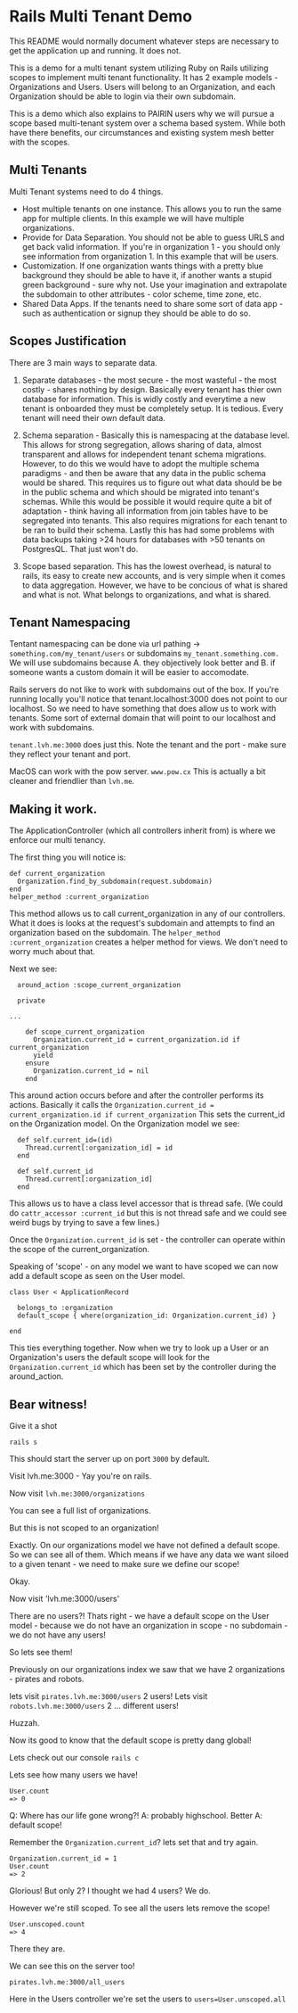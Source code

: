 # Rails Multi Tenant Demo

This README would normally document whatever steps are necessary to get the
application up and running. It does not.

This is a demo for a multi tenant system utilizing Ruby on Rails utilizing scopes to implement multi tenant functionality. It has 2 example models - Organizations and Users.  Users will belong to an Organization, and each Organization should be able to login via their own subdomain.

This is a demo which also explains to PAIRIN users why we will pursue a scope based multi-tenant system over a schema based system.  While both have there benefits, our circumstances and existing system mesh better with the scopes.

## Multi Tenants

Multi Tenant systems need to do 4 things.

* Host multiple tenants on one instance.  This allows you to run the same app for multiple clients.  In this example we will have multiple organizations.
* Provide for Data Separation.  You should not be able to guess URLS and get back valid information.  If you're in organization 1 - you should only see information from organization 1. In this example that will be users.
* Customization.  If one organization wants things with a pretty blue background they should be able to have it, if another wants a stupid green background - sure why not. Use your imagination and extrapolate the subdomain to other attributes - color scheme, time zone, etc.
* Shared Data Apps.  If the tenants need to share some sort of data app - such as authentication or signup they should be able to do so.

## Scopes Justification

There are 3 main ways to separate data.

1) Separate databases - the most secure - the most wasteful - the most costly - shares nothing by design.  Basically every tenant has thier own database for information.  This is widly costly and everytime a new tenant is onboarded they must be completely setup.  It is tedious.  Every tenant will need their own default data.

2) Schema separation - Basically this is namespacing at the database level.  This allows for strong segregation, allows sharing of data, almost transparent and allows for independent tenant schema migrations.  However, to do this we would have to adopt the multiple schema paradigms - and then be aware that any data in the public schema would be shared.  This requires us to figure out what data should be be in the public schema and which should be migrated into tenant's schemas.  While this would be possible it would require quite a bit of adaptation - think having all information from join tables have to be segregated into tenants.  This also requires migrations for each tenant to be ran to build their schema.  Lastly this has had some problems with data backups taking >24 hours for databases with >50 tenants on PostgresQL.  That just won't do.

3) Scope based separation.  This has the lowest overhead, is natural to rails, its easy to create new accounts, and is very simple when it comes to data aggregation.  However, we have to be concious of what is shared and what is not.  What belongs to organizations, and what is shared. 

## Tenant Namespacing

Tentant namespacing can be done via url pathing -> `something.com/my_tenant/users` or subdomains `my_tenant.something.com.`  We will use subdomains because A. they objectively look better and B. if someone wants a custom domain it will be easier to accomodate.

Rails servers do not like to work with subdomains out of the box.  If you're running locally you'll notice that tenant.localhost:3000 does not point to our localhost.  So we need to have something that does allow us to work with tenants.  Some sort of external domain that will point to our localhost and work with subdomains.

`tenant.lvh.me:3000` does just this.  Note the tenant and the port - make sure they reflect your tenant and port.

MacOS can work with the pow server. `www.pow.cx` This is actually a bit cleaner and friendlier than `lvh.me`.

## Making it work.

The ApplicationController (which all controllers inherit from) is where we enforce our multi tenancy.

The first thing you will notice is:

```
def current_organization
  Organization.find_by_subdomain(request.subdomain)
end
helper_method :current_organization
```

This method allows us to call current_organization in any of our controllers.  What it does is looks at the request's subdomain and attempts to find an organization based on the subdomain.
The `helper_method :current_organization` creates a helper method for views.  We don't need to worry much about that.

Next we see:
```
  around_action :scope_current_organization

  private 

...

    def scope_current_organization
      Organization.current_id = current_organization.id if current_organization
      yield
    ensure
      Organization.current_id = nil
    end
```

This around action occurs before and after the controller performs its actions.  Basically it calls the `Organization.current_id = current_organization.id if current_organization`  This sets the current_id on the Organization model.  On the Organization model we see:

```
  def self.current_id=(id)
    Thread.current[:organization_id] = id
  end

  def self.current_id
    Thread.current[:organization_id]
  end
```

This allows us to have a class level accessor that is thread safe.  (We could do `cattr_accessor :current_id` but this is not thread safe and we could see weird bugs by trying to save a few lines.)

Once the `Organization.current_id` is set - the controller can operate within the scope of the current_organization.

Speaking of 'scope' - on any model we want to have scoped we can now add a default scope as seen on the User model.

```
class User < ApplicationRecord

  belongs_to :organization
  default_scope { where(organization_id: Organization.current_id) }

end
```

This ties everything together.  Now when we try to look up a User or an Organization's users the default scope will look for the `Organization.current_id` which has been set by the controller during the around_action.

## Bear witness!

Give it a shot

`rails s`

This should start the server up on port `3000` by default.

Visit lvh.me:3000 - Yay you're on rails.

Now visit `lvh.me:3000/organizations`

You can see a full list of organizations.  

But this is not scoped to an organization!

Exactly.  On our organizations model we have not defined a default scope.  So we can see all of them.  Which means if we have any data we want siloed to a given tenant - we need to make sure we define our scope!

Okay.

Now visit 'lvh.me:3000/users'

There are no users?!  Thats right - we have a default scope on the User model - because we do not have an organization in scope - no subdomain - we do not have any users!

So lets see them!

Previously on our organizations index we saw that we have 2 organizations - pirates and robots.

lets visit `pirates.lvh.me:3000/users` 2 users!
Lets visit `robots.lvh.me:3000/users` 2 ... different users!

Huzzah.

Now its good to know that the default scope is pretty dang global!

Lets check out our console `rails c`

Lets see how many users we have!

```
User.count
=> 0
```

Q: Where has our life gone wrong?! A: probably highschool. Better A: default scope!

Remember the `Organization.current_id`? lets set that and try again.
```
Organization.current_id = 1
User.count
=> 2
```

Glorious! But only 2?  I thought we had 4 users?  We do.

However we're still scoped.  To see all the users lets remove the scope!

```
User.unscoped.count
=> 4
```

There they are.

We can see this on the server too!

`pirates.lvh.me:3000/all_users`

Here in the Users controller we're set the users to `users=User.unscoped.all`

